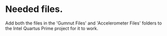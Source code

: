 # Needed files.

Add both the files in the 'Gumnut Files' and 'Accelerometer Files' folders to the Intel Quartus Prime project for it to work.
